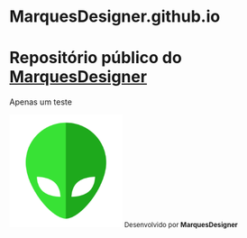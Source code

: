 # MarquesDesigner.github.io

# Repositório público do <a href="https://MarquesDesigner.github.io" target="_blank" rel="external">MarquesDesigner</a>
<p>Apenas um teste</p>
<p style="display: inline;"><img style="width: 200px; margin: 0px; padding: 0px; left: 10%;" src="https://github.com/M0rdek4y/Repositorio-de-midia/blob/master/media/images/png/logos/logo.png?raw=true" alt="LogoAlien"></p>
<p style="display: inline-block;" ><small>Desenvolvido por <strong>MarquesDesigner</strong></small></p>
